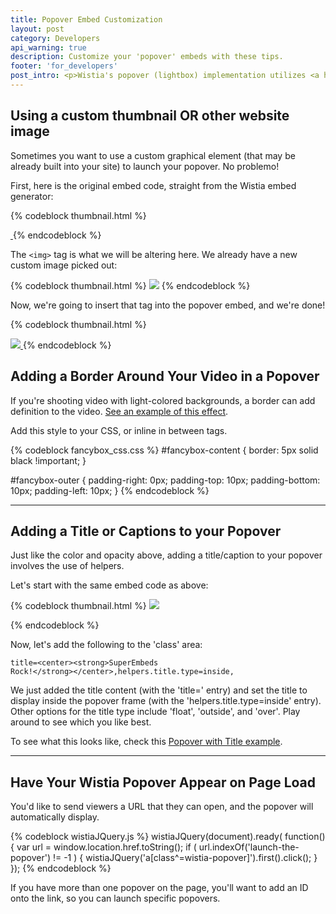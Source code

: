 ```yaml
---
title: Popover Embed Customization
layout: post
category: Developers
api_warning: true
description: Customize your 'popover' embeds with these tips.
footer: 'for_developers'
post_intro: <p>Wistia's popover (lightbox) implementation utilizes <a href='http://fancybox.net/'>Fancybox</a>, a plug-in for jQuery. The Fancybox API gives access to all kinds of custom effects and settings that Wistia users can access. Here are a few of our favorites that we've helped customers implement.</p>
---
```


## Using a custom thumbnail OR other website image

Sometimes you want to use a custom graphical element (that may be already built
into your site) to launch your popover. No problemo!

First, here is the original embed code, straight from the Wistia embed generator:

{% codeblock thumbnail.html %}
<a href="http://fast.wistia.net/embed/iframe/sb22fqki3j?autoPlay=true&controlsVisibleOnLoad=true&playButton=false&playerColor=F36F36&popover=true&version=v1&videoHeight=360&videoWidth=640" class="wistia-popover[height=360,playerColor=F36F36,width=640]">

<img src="http://embed.wistia.com/deliveries/34d01c07ff2da906b092c8ba1c75b0c345006340.jpg?image_play_button=false&image_play_button_color=F36F36e0&image_crop_resized=150x84" alt="" />

</a>
<script charset="ISO-8859-1" src="http://fast.wistia.net/static/popover-v1.js"></script>
{% endcodeblock %}

The `<img>` tag is what we will be altering here. We already have a new custom image
picked out:

{% codeblock thumbnail.html %}
<img src="http://wistia.com/doc/custom-image-for-example-purposes.jpg" />
{% endcodeblock %}

Now, we're going to insert that tag into the popover embed, and we're done!

{% codeblock thumbnail.html %}
<a href="http://fast.wistia.net/embed/iframe/sb22fqki3j?autoPlay=true&controlsVisibleOnLoad=true&playButton=false&playerColor=F36F36&popover=true&version=v1&videoHeight=360&videoWidth=640" class="wistia-popover[height=360,playerColor=F36F36,width=640]">

<img src="http://wistia.com/doc/custom-image-for-example-purposes.jpg" />

</a>
<script charset="ISO-8859-1" src="http://fast.wistia.net/static/popover-v1.js"></script>
{% endcodeblock %}


## Adding a Border Around Your Video in a Popover

If you're shooting video with light-colored backgrounds, a border can add definition to the video. <a id="a141167104_videoPopup" href="//app.wistia.com/embed/medias/4e21ff57d7.html?width=640&height=290&autoplay=false&playbutton=true&controls_visible=false&end_video_behavior=default">See an example of this effect</a><script type="text/javascript" src="//static.wistia.com/popover/popover.js"></script><script type="text/javascript">Wistia.requireFancyBoxAssets(function() {Wistia.fancyBoxJQuery("#a141167104_videoPopup").fancybox({type: "iframe",width: 640,height: 290,});});</script>.

Add this style to your CSS, or inline in between tags.

{% codeblock fancybox_css.css %}
#fancybox-content {
  border: 5px solid black !important;
}

#fancybox-outer {
  padding-right: 0px;
  padding-top: 10px;
  padding-bottom: 10px;
  padding-left: 10px;
}
{% endcodeblock %}

---

## Adding a Title or Captions to your Popover

Just like the color and opacity above, adding a title/caption to your popover involves the use of helpers.


Let's start with the same embed code as above:

{% codeblock thumbnail.html %}
<a href="http://fast.wistia.net/embed/iframe/e6bfb5acbd?videoWidth=640&videoHeight=360&controlsVisibleOnLoad=true&autoPlay=true&popover=true"
class="wistia-popover[width=640,height=360,playerColor=#636155]"><img src="http://embed.wistia.com/deliveries/d88b25fd28dda2795fa3c754f6d08221cfb8b206.jpg?image_play_button=true&image_crop_resized=150x84" /></a>
<script charset="ISO-8859-1" src="http://fast.wistia.net/static/popover-v1.js"></script>
{% endcodeblock %}

Now, let's add the following to the 'class' area:

<code class="full_width">title=&lt;center&gt;&lt;strong&gt;SuperEmbeds Rock!&lt;/strong&gt;&lt;/center&gt;,helpers.title.type=inside,</code>

We just added the title content (with the 'title=' entry) and set the title to display inside the popover frame (with the 'helpers.title.type=inside' entry).  Other options for the title type include 'float', 'outside', and 'over'.  Play around to see which you like best.


To see what this looks like, check this <a href="http://fast.wistia.net/embed/iframe/19bd8cf131?videoWidth=640&videoHeight=360&controlsVisibleOnLoad=true&autoPlay=true&popover=true" class='wistia-popover[width=640,height=360,playerColor=#636155,helpers.overlay.css.backgroundColor=#000,helpers.overlay.opacity=1,title=<center><strong>SuperEmbeds Rock!</strong></center>,helpers.title.type=inside,padding=60,]'>Popover with Title example</a><script charset="ISO-8859-1" src="http://fast.wistia.net/static/popover-v1.js"></script>.

---

## Have Your Wistia Popover Appear on Page Load

You'd like to send viewers a URL that they can open, and the popover will automatically display.

{% codeblock wistiaJQuery.js %}
wistiaJQuery(document).ready( function() {
  var url = window.location.href.toString();
  if ( url.indexOf('launch-the-popover') != -1 )
  {
    wistiaJQuery('a[class^=wistia-popover]').first().click();
  }
});
{% endcodeblock %}

If you have more than one popover on the page, you'll want to add an ID onto the link, so you can launch specific popovers.
